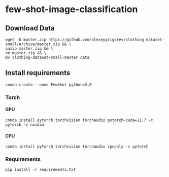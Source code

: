 # few-shot-image-classification

## Download Data

```commandline
wget -O master.zip https://github.com/alexeygrigorev/clothing-dataset-small/archive/master.zip && \
unzip master.zip && \
rm master.zip && \
mv clothing-dataset-small-master data
```

## Install requirements

```
conda create --name FewShot python=3.8
```

### Torch

#### GPU
```
conda install pytorch torchvision torchaudio pytorch-cuda=11.7 -c pytorch -c nvidia
```

#### CPU
```
conda install pytorch torchvision torchaudio cpuonly -c pytorch
```

### Requirements

```commandline
pip install -r requirements.txt
```